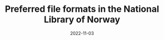 ---
title: Preferred file formats in the National Library of Norway
summary: Documentation of the preferred file formats in Digital Preservation at the National Library of Norway
draft: false
layout: "list"
date: 2022-11-03
lastmod:
ShowReadingTime: false
ShowWordCount: false
hideSummary: false
---